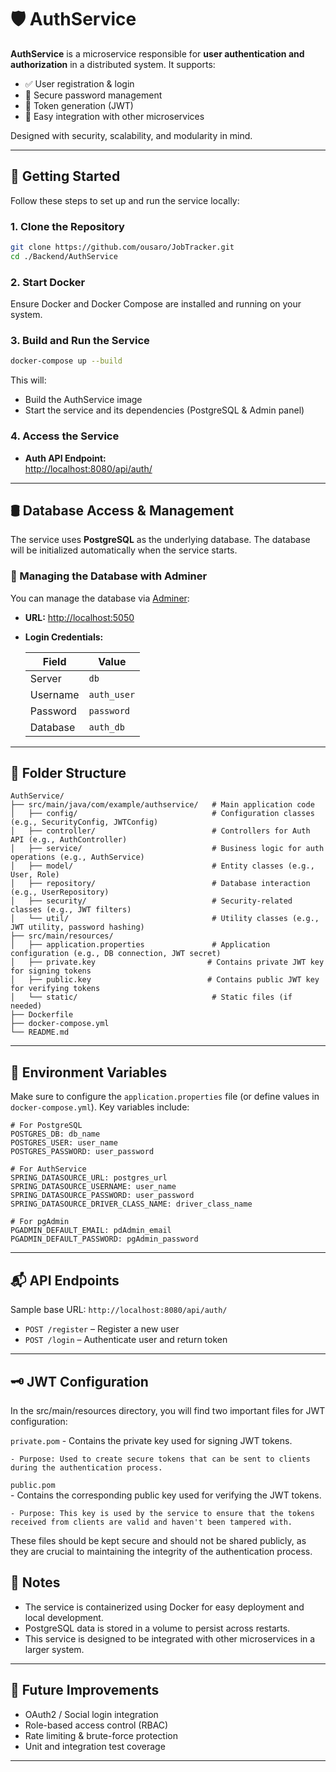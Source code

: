 # 🛡️ AuthService

**AuthService** is a microservice responsible for **user authentication and authorization** in a distributed system. It supports:

- ✅ User registration & login  
- 🔐 Secure password management  
- 🔄 Token generation (JWT)  
- 🔗 Easy integration with other microservices  

Designed with security, scalability, and modularity in mind.

---

## 🚀 Getting Started

Follow these steps to set up and run the service locally:

### 1. Clone the Repository

```bash
git clone https://github.com/ousaro/JobTracker.git
cd ./Backend/AuthService
```

### 2. Start Docker

Ensure Docker and Docker Compose are installed and running on your system.

### 3. Build and Run the Service

```bash
docker-compose up --build
```

This will:

- Build the AuthService image
- Start the service and its dependencies (PostgreSQL & Admin panel)

### 4. Access the Service

- **Auth API Endpoint:**  
  [http://localhost:8080/api/auth/](http://localhost:8080/api/auth/)

---

## 🛢️ Database Access & Management

The service uses **PostgreSQL** as the underlying database. The database will be initialized automatically when the service starts.

### 🔧 Managing the Database with Adminer

You can manage the database via [Adminer](http://localhost:5050):

- **URL:** [http://localhost:5050](http://localhost:5050)  
- **Login Credentials:**

  | Field    | Value             |
  |----------|-------------------|
  | Server   | `db`              |
  | Username | `auth_user`       |
  | Password | `password`       |
  | Database | `auth_db`         |

---

## 📁 Folder Structure

```plaintext
AuthService/
├── src/main/java/com/example/authservice/   # Main application code
│   ├── config/                              # Configuration classes (e.g., SecurityConfig, JWTConfig)
│   ├── controller/                          # Controllers for Auth API (e.g., AuthController)
│   ├── service/                             # Business logic for auth operations (e.g., AuthService)
│   ├── model/                               # Entity classes (e.g., User, Role)
│   ├── repository/                          # Database interaction (e.g., UserRepository)
│   ├── security/                            # Security-related classes (e.g., JWT filters)
│   └── util/                                # Utility classes (e.g., JWT utility, password hashing)
├── src/main/resources/
│   ├── application.properties               # Application configuration (e.g., DB connection, JWT secret)
│   ├── private.key                         # Contains private JWT key for signing tokens
│   ├── public.key                          # Contains public JWT key for verifying tokens
│   └── static/                              # Static files (if needed)
├── Dockerfile
├── docker-compose.yml
└── README.md
```
---

## 🔐 Environment Variables

Make sure to configure the `application.properties` file (or define values in `docker-compose.yml`). Key variables include:

```env
# For PostgreSQL
POSTGRES_DB: db_name
POSTGRES_USER: user_name
POSTGRES_PASSWORD: user_password

# For AuthService
SPRING_DATASOURCE_URL: postgres_url
SPRING_DATASOURCE_USERNAME: user_name
SPRING_DATASOURCE_PASSWORD: user_password
SPRING_DATASOURCE_DRIVER_CLASS_NAME: driver_class_name

# For pgAdmin
PGADMIN_DEFAULT_EMAIL: pdAdmin_email
PGADMIN_DEFAULT_PASSWORD: pgAdmin_password
```

---

## 📬 API Endpoints

Sample base URL: `http://localhost:8080/api/auth/`

- `POST /register` – Register a new user  
- `POST /login` – Authenticate user and return token  

---

## 🗝️ JWT Configuration

In the src/main/resources directory, you will find two important files for JWT configuration:

`private.pom`
    - Contains the private key used for signing JWT tokens.

    - Purpose: Used to create secure tokens that can be sent to clients during the authentication process.

`public.pom`  
    - Contains the corresponding public key used for verifying the JWT tokens.

    - Purpose: This key is used by the service to ensure that the tokens received from clients are valid and haven't been tampered with.

These files should be kept secure and should not be shared publicly, as they are crucial to maintaining the integrity of the authentication process.

## 📌 Notes

- The service is containerized using Docker for easy deployment and local development.
- PostgreSQL data is stored in a volume to persist across restarts.
- This service is designed to be integrated with other microservices in a larger system.

---

## 🧪 Future Improvements

- OAuth2 / Social login integration  
- Role-based access control (RBAC)  
- Rate limiting & brute-force protection  
- Unit and integration test coverage

---